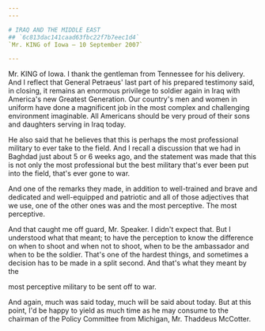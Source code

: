 ```yaml
---
---

# IRAQ AND THE MIDDLE EAST
## `6c813dac141caad63fbc22f7b7eec1d4`
`Mr. KING of Iowa — 10 September 2007`

---
```



Mr. KING of Iowa. I thank the gentleman from Tennessee for his 
delivery. And I reflect that General Petraeus' last part of his 
prepared testimony said, in closing, it remains an enormous privilege 
to soldier again in Iraq with America's new Greatest Generation. Our 
country's men and women in uniform have done a magnificent job in the 
most complex and challenging environment imaginable. All Americans 
should be very proud of their sons and daughters serving in Iraq today.

He also said that he believes that this is perhaps the most 
professional military to ever take to the field. And I recall a 
discussion that we had in Baghdad just about 5 or 6 weeks ago, and the 
statement was made that this is not only the most professional but the 
best military that's ever been put into the field, that's ever gone to 
war.

And one of the remarks they made, in addition to well-trained and 
brave and dedicated and well-equipped and patriotic and all of those 
adjectives that we use, one of the other ones was and the most 
perceptive. The most perceptive.

And that caught me off guard, Mr. Speaker. I didn't expect that. But 
I understood what that meant; to have the perception to know the 
difference on when to shoot and when not to shoot, when to be the 
ambassador and when to be the soldier. That's one of the hardest 
things, and sometimes a decision has to be made in a split second. And 
that's what they meant by the


most perceptive military to be sent off to war.

And again, much was said today, much will be said about today. But at 
this point, I'd be happy to yield as much time as he may consume to the 
chairman of the Policy Committee from Michigan, Mr. Thaddeus McCotter.